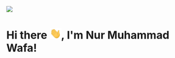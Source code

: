 <img src="https://media.giphy.com/media/iY8CRBdQXODJSCERIr/giphy.gif" width="30px">&nbsp;
# Hi there <img src="https://raw.githubusercontent.com/ABSphreak/ABSphreak/master/gifs/Hi.gif" width="30px">, I'm Nur Muhammad Wafa!

